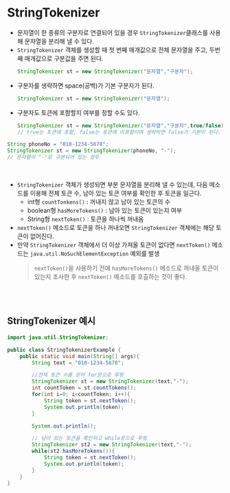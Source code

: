 # StringTokenizer
- 문자열이 한 종류의 구분자로 연결되어 있을 경우 ```StringTokenizer```클래스를 사용해 문자열을 분리해 낼 수 있다.
- ```StringTokenizer``` 객체를 생성할 때 첫 번째 매개값으로 전체 문자열을 주고, 두번째 매개값으로 구분값을 주면 된다.   
    ```java
    StringTokenizer st = new StringTokenizer("문자열","구분자");
    ```
- 구분자를 생략하면 space(공백)가 기본 구분자가 된다.
    ```java
    StringTokenizer st = new StringTokenizer("문자열");
    ```
- 구분자도 토큰에 포함할지 여부를 정할 수도 있다.
    ```java
    StringTokenizer st = new StringTokenizer("문자열","구분자",true/false);
    // true는 토큰에 포함, false는 토큰에 미포함이며 생략하면 false가 기본이 된다.
    ```

```java
String phoneNo = "010-1234-5678";
StringTokenizer st = new StringTokenizer(phoneNo, "-");
// 문자열이 "-"로 구분되어 있는 경우
```

<br>

- ```StringTokenizer``` 객체가 생성되면 부분 문자열을 분리해 낼 수 있는데, 다음 메소드를 이용해 전체 토큰 수, 남아 있는 토큰 여부를 확인한 후 토큰을 일근다.
    - int형 ```countTonkens()``` : 꺼내지 않고 남아 있는 토큰의 수
    - boolean형 ```hasMoreTokens()``` : 남아 있는 토큰이 있는지 여부
    - String형 ```nextToken()``` : 토큰을 하나씩 꺼내옴
- ```nextToken()``` 메소드로 토큰을 하나 꺼내오면 ```StringTokenizer``` 객체에는 해당 토큰이 없어진다.
- 만약 ```StringTokenizer``` 객체에서 더 이상 가져올 토큰이 없다면 ```nextToken()``` 메소드는 ```java.util.NoSuchElementException``` 예외를 발생
    <br>
    >    ```nextToken()```을 사용하기 전에 ```hasMoreTokens()``` 메소드로 꺼내올 토큰이 있는지 조사한 후 ```nextToken()``` 메소드를 호출하는 것이 좋다.

<br>
<Br>

## StringTokenizer 예시
```java
import java.util.StringTokenizer;

public class StringTokenizerExample {
    public static void main(String[] args){
        String text = "010-1234-5678";

        //전체 토큰 수를 얻어 for문으로 루핑
        StringTokenizer st = new StringTokenizer(text,"-");
        int countToken = st.countTokens();
        for(int i=0; i<countToken; i++){
            String token = st.nextToken();
            System.out.println(token);
        }

        System.out.println();

        // 남아 있는 토큰을 확인하고 while문으로 루핑
        StringTokenizer st2 = new StringTokenizer(text,"-");
        while(st2.hasMoreTokens()){
            String token = st.nextToken();
            System.out.println(token);
        }
    }
}
```

